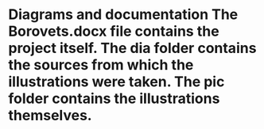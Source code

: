# Diagrams and documentation The Borovets.docx file contains the project itself. The dia folder contains the sources from which the illustrations were taken. The pic folder contains the illustrations themselves.
